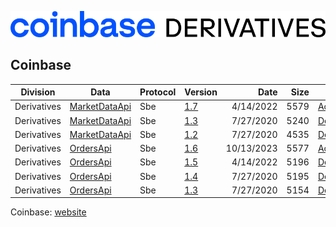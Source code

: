 [![Coinbase](https://github.com/Open-Markets-Initiative/Directory/blob/main/Organizations/Coinbase/Images/Logo.png)](https://www.coinbase.com/)


## Coinbase

| Division | Data | Protocol | Version | Date | Size | [Status][Omi.Glossary.Status] | [Testing][Omi.Glossary.Testing] | Specification |
| --- | --- | --- | --- | ---: | ---: | --- | --- | --- |
| Derivatives | [MarketDataApi][Coinbase.Derivatives.MarketDataApi.Sbe.v1.7.Dissector] | Sbe | [1.7][Coinbase.Derivatives.MarketDataApi.Sbe.v1.7.Dissector] | 4/14/2022 | 5579 | [Active][Omi.Glossary.Status.Active] | [Untested][Omi.Glossary.Testing.Untested] | [pdf][Coinbase.Derivatives.MarketDataApi.Sbe.v1.7.Pdf] - [xml][Coinbase.Derivatives.MarketDataApi.Sbe.v1.7.Xml] |
| Derivatives | [MarketDataApi][Coinbase.Derivatives.MarketDataApi.Sbe.v1.3.Dissector] | Sbe | [1.3][Coinbase.Derivatives.MarketDataApi.Sbe.v1.3.Dissector] | 7/27/2020 | 5240 | [Deprecated][Omi.Glossary.Status.Deprecated] | [Untested][Omi.Glossary.Testing.Untested] | [pdf][Coinbase.Derivatives.MarketDataApi.Sbe.v1.3.Pdf] - [xml][Coinbase.Derivatives.MarketDataApi.Sbe.v1.3.Xml] |
| Derivatives | [MarketDataApi][Coinbase.Derivatives.MarketDataApi.Sbe.v1.2.Dissector] | Sbe | [1.2][Coinbase.Derivatives.MarketDataApi.Sbe.v1.2.Dissector] | 7/27/2020 | 4535 | [Deprecated][Omi.Glossary.Status.Deprecated] | [Verified][Omi.Glossary.Testing.Verified] | [pdf][Coinbase.Derivatives.MarketDataApi.Sbe.v1.2.Pdf] - [xml][Coinbase.Derivatives.MarketDataApi.Sbe.v1.2.Xml] |
| Derivatives | [OrdersApi][Coinbase.Derivatives.OrdersApi.Sbe.v1.6.Dissector] | Sbe | [1.6][Coinbase.Derivatives.OrdersApi.Sbe.v1.6.Dissector] | 10/13/2023 | 5577 | [Active][Omi.Glossary.Status.Active] | [Untested][Omi.Glossary.Testing.Untested] | [xml][Coinbase.Derivatives.OrdersApi.Sbe.v1.6.Xml] |
| Derivatives | [OrdersApi][Coinbase.Derivatives.OrdersApi.Sbe.v1.5.Dissector] | Sbe | [1.5][Coinbase.Derivatives.OrdersApi.Sbe.v1.5.Dissector] | 4/14/2022 | 5196 | [Deprecated][Omi.Glossary.Status.Deprecated] | [Untested][Omi.Glossary.Testing.Untested] | [pdf][Coinbase.Derivatives.OrdersApi.Sbe.v1.5.Pdf] - [xml][Coinbase.Derivatives.OrdersApi.Sbe.v1.5.Xml] |
| Derivatives | [OrdersApi][Coinbase.Derivatives.OrdersApi.Sbe.v1.4.Dissector] | Sbe | [1.4][Coinbase.Derivatives.OrdersApi.Sbe.v1.4.Dissector] | 7/27/2020 | 5195 | [Deprecated][Omi.Glossary.Status.Deprecated] | [Verified][Omi.Glossary.Testing.Verified] | [xml][Coinbase.Derivatives.OrdersApi.Sbe.v1.4.Xml] |
| Derivatives | [OrdersApi][Coinbase.Derivatives.OrdersApi.Sbe.v1.3.Dissector] | Sbe | [1.3][Coinbase.Derivatives.OrdersApi.Sbe.v1.3.Dissector] | 7/27/2020 | 5154 | [Deprecated][Omi.Glossary.Status.Deprecated] | [Untested][Omi.Glossary.Testing.Untested] | [pdf][Coinbase.Derivatives.OrdersApi.Sbe.v1.3.Pdf] - [xml][Coinbase.Derivatives.OrdersApi.Sbe.v1.3.Xml] |


Coinbase: [website](https://www.coinbase.com/ "Go to Coinbase")


[Omi.Glossary.Status]: https://github.com/Open-Markets-Initiative/Directory/blob/main/Glossary/Status.md "Protocol Deployment Status"
[Omi.Glossary.Status.Active]: https://github.com/Open-Markets-Initiative/Directory/blob/main/Glossary/Status.md "Deployment Status: Protocol is in active production"
[Omi.Glossary.Status.Deprecated]: https://github.com/Open-Markets-Initiative/Directory/blob/main/Glossary/Status.md "Deployment Status: Protocol is no longer in active use"
[Omi.Glossary.Status.Future]: https://github.com/Open-Markets-Initiative/Directory/blob/main/Glossary/Status.md "Deployment Status: Protocol is not yet deployed to an active production environment"
[Omi.Glossary.Status.Unknown]: https://github.com/Open-Markets-Initiative/Directory/blob/main/Glossary/Status.md "Deployment Status: Protocol deployment status is unknown"
[Omi.Glossary.Status.Header]: https://github.com/Open-Markets-Initiative/Directory/blob/main/Glossary/Status.md "Deployment Status: Header only protocol provided for debugging"
[Omi.Glossary.Testing]: https://github.com/Open-Markets-Initiative/Directory/blob/main/Glossary/Testing.md "Protocol Testing Status"
[Omi.Glossary.Testing.Verified]: https://github.com/Open-Markets-Initiative/Directory/blob/main/Glossary/Testing.md "Testing Status: Protocol has been tested on live data"
[Omi.Glossary.Testing.Incomplete]: https://github.com/Open-Markets-Initiative/Directory/blob/main/Glossary/Testing.md "Testing Status: Protocol has been tested on live data but contains known issues"
[Omi.Glossary.Testing.Beta]: https://github.com/Open-Markets-Initiative/Directory/blob/main/Glossary/Testing.md "Testing Status: Protocol has not been tested and structure is speculative"
[Omi.Glossary.Testing.Untested]: https://github.com/Open-Markets-Initiative/Directory/blob/main/Glossary/Testing.md "Testing Status: Protocol has not been tested on live data"

[Coinbase.Derivatives.MarketDataApi.Sbe.v1.2.Dissector]: https://github.com/Open-Markets-Initiative/wireshark-lua/blob/main/Coinbase/Coinbase_Derivatives_MarketDataApi_Sbe_v1_2_Dissector.lua "Coinbase Derivatives MarketDataApi Sbe v1.2 Wireshark Dissector"
[Coinbase.Derivatives.MarketDataApi.Sbe.v1.2.Pdf]: https://github.com/Open-Markets-Initiative/Directory/blob/main/Organizations/Coinbase/Specifications/Coinbase.Derivatives.MarketDataApi.Sbe.v1.2.pdf "Coinbase 1.2 Pdf"
[Coinbase.Derivatives.MarketDataApi.Sbe.v1.2.Xml]: https://github.com/Open-Markets-Initiative/Directory/blob/main/Organizations/Coinbase/Specifications/Coinbase.Derivatives.MarketDataApi.Sbe.v1.2.xml "Coinbase 1.2 Xml"
[Coinbase.Derivatives.MarketDataApi.Sbe.v1.3.Dissector]: https://github.com/Open-Markets-Initiative/wireshark-lua/blob/main/Coinbase/Coinbase_Derivatives_MarketDataApi_Sbe_v1_3_Dissector.lua "Coinbase Derivatives MarketDataApi Sbe v1.3 Wireshark Dissector"
[Coinbase.Derivatives.MarketDataApi.Sbe.v1.3.Pdf]: https://github.com/Open-Markets-Initiative/Directory/blob/main/Organizations/Coinbase/Specifications/Coinbase.Derivatives.MarketDataApi.Sbe.v1.2.pdf "Coinbase 1.3 Pdf"
[Coinbase.Derivatives.MarketDataApi.Sbe.v1.3.Xml]: https://github.com/Open-Markets-Initiative/Directory/blob/main/Organizations/Coinbase/Specifications/Coinbase.Derivatives.MarketDataApi.Sbe.v1.3.xml "Coinbase 1.3 Xml"
[Coinbase.Derivatives.MarketDataApi.Sbe.v1.7.Dissector]: https://github.com/Open-Markets-Initiative/wireshark-lua/blob/main/Coinbase/Coinbase_Derivatives_MarketDataApi_Sbe_v1_7_Dissector.lua "Coinbase Derivatives MarketDataApi Sbe v1.7 Wireshark Dissector"
[Coinbase.Derivatives.MarketDataApi.Sbe.v1.7.Pdf]: https://github.com/Open-Markets-Initiative/Directory/blob/main/Organizations/Coinbase/Specifications/Coinbase.Derivatives.MarketDataApi.Sbe.v1.7.pdf "Coinbase 1.7 Pdf"
[Coinbase.Derivatives.MarketDataApi.Sbe.v1.7.Xml]: https://github.com/Open-Markets-Initiative/Directory/blob/main/Organizations/Coinbase/Specifications/Coinbase.Derivatives.MarketDataApi.Sbe.v1.7.xml "Coinbase 1.7 Xml"
[Coinbase.Derivatives.OrdersApi.Sbe.v1.3.Dissector]: https://github.com/Open-Markets-Initiative/wireshark-lua/blob/main/Coinbase/Coinbase_Derivatives_OrdersApi_Sbe_v1_3_Dissector.lua "Coinbase Derivatives OrdersApi Sbe v1.3 Wireshark Dissector"
[Coinbase.Derivatives.OrdersApi.Sbe.v1.3.Pdf]: https://github.com/Open-Markets-Initiative/Directory/blob/main/Organizations/Coinbase/Specifications/Coinbase.Derivatives.OrdersApi.Sbe.v1.3.pdf "Coinbase 1.3 Pdf"
[Coinbase.Derivatives.OrdersApi.Sbe.v1.3.Xml]: https://github.com/Open-Markets-Initiative/Directory/blob/main/Organizations/Coinbase/Specifications/Coinbase.Derivatives.OrdersApi.Sbe.v1.3.xml "Coinbase 1.3 Xml"
[Coinbase.Derivatives.OrdersApi.Sbe.v1.4.Dissector]: https://github.com/Open-Markets-Initiative/wireshark-lua/blob/main/Coinbase/Coinbase_Derivatives_OrdersApi_Sbe_v1_4_Dissector.lua "Coinbase Derivatives OrdersApi Sbe v1.4 Wireshark Dissector"
[Coinbase.Derivatives.OrdersApi.Sbe.v1.4.Xml]: https://github.com/Open-Markets-Initiative/Directory/blob/main/Organizations/Coinbase/Specifications/Coinbase.Derivatives.OrdersApi.Sbe.v1.4.xml "Coinbase 1.4 Xml"
[Coinbase.Derivatives.OrdersApi.Sbe.v1.5.Dissector]: https://github.com/Open-Markets-Initiative/wireshark-lua/blob/main/Coinbase/Coinbase_Derivatives_OrdersApi_Sbe_v1_5_Dissector.lua "Coinbase Derivatives OrdersApi Sbe v1.5 Wireshark Dissector"
[Coinbase.Derivatives.OrdersApi.Sbe.v1.5.Pdf]: https://github.com/Open-Markets-Initiative/Directory/blob/main/Organizations/Coinbase/Specifications/Coinbase.Derivatives.OrdersApi.Sbe.v1.5.pdf "Coinbase 1.5 Pdf"
[Coinbase.Derivatives.OrdersApi.Sbe.v1.5.Xml]: https://github.com/Open-Markets-Initiative/Directory/blob/main/Organizations/Coinbase/Specifications/Coinbase.Derivatives.OrdersApi.Sbe.v1.5.xml "Coinbase 1.5 Xml"
[Coinbase.Derivatives.OrdersApi.Sbe.v1.6.Dissector]: https://github.com/Open-Markets-Initiative/wireshark-lua/blob/main/Coinbase/Coinbase_Derivatives_OrdersApi_Sbe_v1_6_Dissector.lua "Coinbase Derivatives OrdersApi Sbe v1.6 Wireshark Dissector"
[Coinbase.Derivatives.OrdersApi.Sbe.v1.6.Xml]: https://github.com/Open-Markets-Initiative/Directory/blob/main/Organizations/Coinbase/Specifications/Coinbase.Derivatives.OrdersApi.Sbe.v1.6.xml "Coinbase 1.6 Xml"
